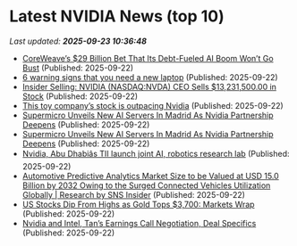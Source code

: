 # Latest NVIDIA News (top 10)
_Last updated: **2025-09-23 10:36:48**_

- [CoreWeave’s $29 Billion Bet That Its Debt-Fueled AI Boom Won’t Go Bust](https://www.forbes.com/sites/rashishrivastava/2025/09/22/coreweaves-29-billion-bet-that-its-debt-fueled-ai-boom-wont-go-bust/) (Published: 2025-09-22)
- [6 warning signs that you need a new laptop](https://www.pcworld.com/article/2912121/6-signs-that-you-need-a-new-laptop.html) (Published: 2025-09-22)
- [Insider Selling: NVIDIA (NASDAQ:NVDA) CEO Sells $13,231,500.00 in Stock](https://www.etfdailynews.com/2025/09/22/insider-selling-nvidia-nasdaqnvda-ceo-sells-13231500-00-in-stock/) (Published: 2025-09-22)
- [This toy company’s stock is outpacing Nvidia](https://biztoc.com/x/c4b69448b6c23aca) (Published: 2025-09-22)
- [Supermicro Unveils New AI Servers In Madrid As Nvidia Partnership Deepens](https://biztoc.com/x/56b1a433b797d960) (Published: 2025-09-22)
- [Supermicro Unveils New AI Servers In Madrid As Nvidia Partnership Deepens](https://finance.yahoo.com/news/supermicro-unveils-ai-servers-madrid-100802683.html) (Published: 2025-09-22)
- [Nvidia, Abu Dhabiâs TII launch joint AI, robotics research lab](https://thefly.com/permalinks/entry.php/id4200988/NVDA-Nvidia-Abu-DhabiacircAcirceuroAcirctrades-TII-launch-joint-AI-robotics-research-lab) (Published: 2025-09-22)
- [Automotive Predictive Analytics Market Size to be Valued at USD 15.0 Billion by 2032 Owing to the Surged Connected Vehicles Utilization Globally | Research by SNS Insider](https://www.globenewswire.com/news-release/2025/09/22/3153744/0/en/Automotive-Predictive-Analytics-Market-Size-to-be-Valued-at-USD-15-0-Billion-by-2032-Owing-to-the-Surged-Connected-Vehicles-Utilization-Globally-Research-by-SNS-Insider.html) (Published: 2025-09-22)
- [US Stocks Dip From Highs as Gold Tops $3,700: Markets Wrap](https://financialpost.com/pmn/business-pmn/us-stocks-dip-from-highs-as-gold-tops-3700-markets-wrap) (Published: 2025-09-22)
- [Nvidia and Intel, Tan’s Earnings Call Negotiation, Deal Specifics](https://stratechery.com/2025/nvidia-and-intel-tans-earnings-call-negotiation-deal-specifics/) (Published: 2025-09-22)
